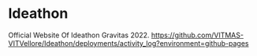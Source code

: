 # Ideathon
Official Website Of Ideathon Gravitas 2022.
https://github.com/VITMAS-VITVellore/Ideathon/deployments/activity_log?environment=github-pages
